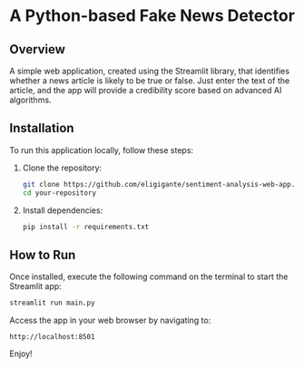 # A Python-based Fake News Detector
## Overview
A simple web application, created using the Streamlit library, that identifies whether a news article is likely to be true or false. Just enter the text of the article, and the app will provide a credibility score based on advanced AI algorithms.

## Installation
To run this application locally, follow these steps:

1. Clone the repository:
   ```bash
   git clone https://github.com/eligigante/sentiment-analysis-web-app.git
   cd your-repository
   ```

2. Install dependencies:
   ```bash
   pip install -r requirements.txt
   ```

## How to Run
Once installed, execute the following command on the terminal to start the Streamlit app:
```bash
streamlit run main.py
```

Access the app in your web browser by navigating to:
```
http://localhost:8501
```

Enjoy!
